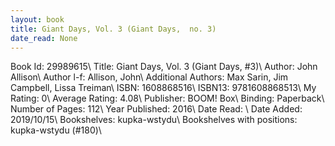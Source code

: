 ```yaml
---
layout: book
title: Giant Days, Vol. 3 (Giant Days,  no. 3)
date_read: None
---
```


Book Id: 29989615\ 
Title: Giant Days, Vol. 3 (Giant Days, #3)\ 
Author: John Allison\ 
Author l-f: Allison, John\ 
Additional Authors: Max Sarin, Jim Campbell, Lissa Treiman\ 
ISBN: 1608868516\ 
ISBN13: 9781608868513\ 
My Rating: 0\ 
Average Rating: 4.08\ 
Publisher: BOOM! Box\ 
Binding: Paperback\ 
Number of Pages: 112\ 
Year Published: 2016\ 
Date Read: \ 
Date Added: 2019/10/15\ 
Bookshelves: kupka-wstydu\ 
Bookshelves with positions: kupka-wstydu (#180)\ 

